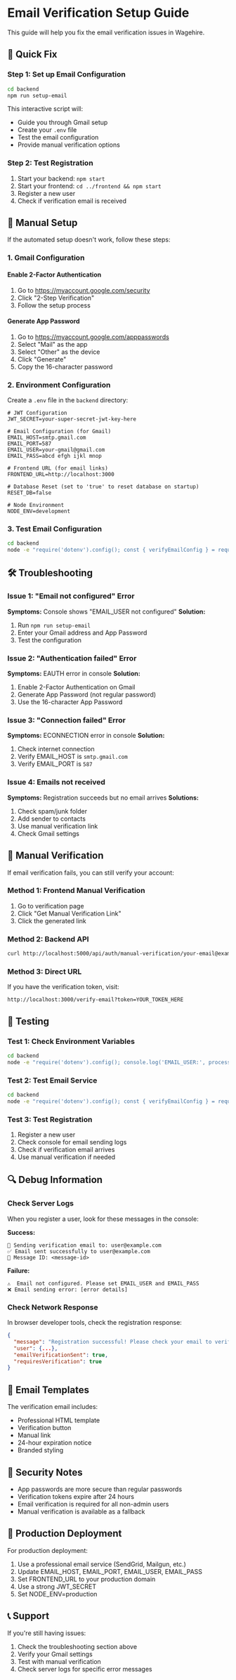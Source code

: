 # Email Verification Setup Guide

This guide will help you fix the email verification issues in Wagehire.

## 🚨 Quick Fix

### Step 1: Set up Email Configuration
```bash
cd backend
npm run setup-email
```

This interactive script will:
- Guide you through Gmail setup
- Create your `.env` file
- Test the email configuration
- Provide manual verification options

### Step 2: Test Registration
1. Start your backend: `npm start`
2. Start your frontend: `cd ../frontend && npm start`
3. Register a new user
4. Check if verification email is received

## 🔧 Manual Setup

If the automated setup doesn't work, follow these steps:

### 1. Gmail Configuration

#### Enable 2-Factor Authentication
1. Go to https://myaccount.google.com/security
2. Click "2-Step Verification"
3. Follow the setup process

#### Generate App Password
1. Go to https://myaccount.google.com/apppasswords
2. Select "Mail" as the app
3. Select "Other" as the device
4. Click "Generate"
5. Copy the 16-character password

### 2. Environment Configuration

Create a `.env` file in the `backend` directory:

```env
# JWT Configuration
JWT_SECRET=your-super-secret-jwt-key-here

# Email Configuration (for Gmail)
EMAIL_HOST=smtp.gmail.com
EMAIL_PORT=587
EMAIL_USER=your-gmail@gmail.com
EMAIL_PASS=abcd efgh ijkl mnop

# Frontend URL (for email links)
FRONTEND_URL=http://localhost:3000

# Database Reset (set to 'true' to reset database on startup)
RESET_DB=false

# Node Environment
NODE_ENV=development
```

### 3. Test Email Configuration

```bash
cd backend
node -e "require('dotenv').config(); const { verifyEmailConfig } = require('./services/emailService'); verifyEmailConfig().then(result => console.log('Email working:', result));"
```

## 🛠️ Troubleshooting

### Issue 1: "Email not configured" Error
**Symptoms:** Console shows "EMAIL_USER not configured"
**Solution:**
1. Run `npm run setup-email`
2. Enter your Gmail address and App Password
3. Test the configuration

### Issue 2: "Authentication failed" Error
**Symptoms:** EAUTH error in console
**Solution:**
1. Enable 2-Factor Authentication on Gmail
2. Generate App Password (not regular password)
3. Use the 16-character App Password

### Issue 3: "Connection failed" Error
**Symptoms:** ECONNECTION error in console
**Solution:**
1. Check internet connection
2. Verify EMAIL_HOST is `smtp.gmail.com`
3. Verify EMAIL_PORT is `587`

### Issue 4: Emails not received
**Symptoms:** Registration succeeds but no email arrives
**Solutions:**
1. Check spam/junk folder
2. Add sender to contacts
3. Use manual verification link
4. Check Gmail settings

## 🔄 Manual Verification

If email verification fails, you can still verify your account:

### Method 1: Frontend Manual Verification
1. Go to verification page
2. Click "Get Manual Verification Link"
3. Click the generated link

### Method 2: Backend API
```bash
curl http://localhost:5000/api/auth/manual-verification/your-email@example.com
```

### Method 3: Direct URL
If you have the verification token, visit:
```
http://localhost:3000/verify-email?token=YOUR_TOKEN_HERE
```

## 🧪 Testing

### Test 1: Check Environment Variables
```bash
cd backend
node -e "require('dotenv').config(); console.log('EMAIL_USER:', process.env.EMAIL_USER); console.log('EMAIL_PASS:', process.env.EMAIL_PASS ? 'Set' : 'Not set');"
```

### Test 2: Test Email Service
```bash
cd backend
node -e "require('dotenv').config(); const { verifyEmailConfig } = require('./services/emailService'); verifyEmailConfig().then(result => console.log('Email working:', result));"
```

### Test 3: Test Registration
1. Register a new user
2. Check console for email sending logs
3. Check if verification email arrives
4. Use manual verification if needed

## 🔍 Debug Information

### Check Server Logs
When you register a user, look for these messages in the console:

**Success:**
```
📧 Sending verification email to: user@example.com
✅ Email sent successfully to user@example.com
📨 Message ID: <message-id>
```

**Failure:**
```
⚠️  Email not configured. Please set EMAIL_USER and EMAIL_PASS
❌ Email sending error: [error details]
```

### Check Network Response
In browser developer tools, check the registration response:
```json
{
  "message": "Registration successful! Please check your email to verify your account.",
  "user": {...},
  "emailVerificationSent": true,
  "requiresVerification": true
}
```

## 📧 Email Templates

The verification email includes:
- Professional HTML template
- Verification button
- Manual link
- 24-hour expiration notice
- Branded styling

## 🔐 Security Notes

- App passwords are more secure than regular passwords
- Verification tokens expire after 24 hours
- Email verification is required for all non-admin users
- Manual verification is available as a fallback

## 🚀 Production Deployment

For production deployment:
1. Use a professional email service (SendGrid, Mailgun, etc.)
2. Update EMAIL_HOST, EMAIL_PORT, EMAIL_USER, EMAIL_PASS
3. Set FRONTEND_URL to your production domain
4. Use a strong JWT_SECRET
5. Set NODE_ENV=production

## 📞 Support

If you're still having issues:
1. Check the troubleshooting section above
2. Verify your Gmail settings
3. Test with manual verification
4. Check server logs for specific error messages 